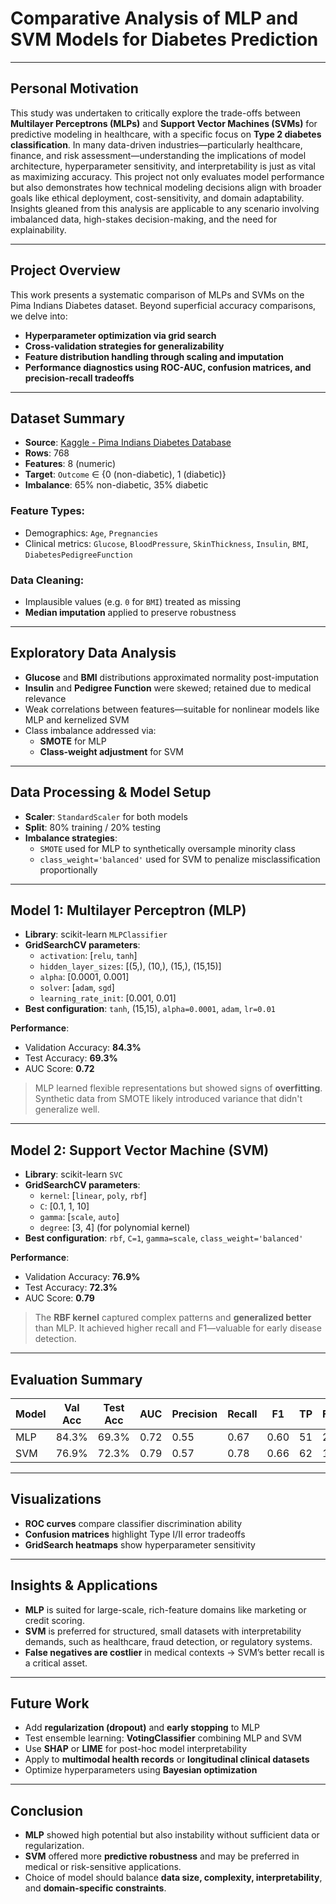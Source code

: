 # Comparative Analysis of MLP and SVM Models for Diabetes Prediction

---

## Personal Motivation

This study was undertaken to critically explore the trade-offs between **Multilayer Perceptrons (MLPs)** and **Support Vector Machines (SVMs)** for predictive modeling in healthcare, with a specific focus on **Type 2 diabetes classification**. In many data-driven industries—particularly healthcare, finance, and risk assessment—understanding the implications of model architecture, hyperparameter sensitivity, and interpretability is just as vital as maximizing accuracy. This project not only evaluates model performance but also demonstrates how technical modeling decisions align with broader goals like ethical deployment, cost-sensitivity, and domain adaptability. Insights gleaned from this analysis are applicable to any scenario involving imbalanced data, high-stakes decision-making, and the need for explainability.

---

## Project Overview

This work presents a systematic comparison of MLPs and SVMs on the Pima Indians Diabetes dataset. Beyond superficial accuracy comparisons, we delve into:

- **Hyperparameter optimization via grid search**
- **Cross-validation strategies for generalizability**
- **Feature distribution handling through scaling and imputation**
- **Performance diagnostics using ROC-AUC, confusion matrices, and precision-recall tradeoffs**

---

## Dataset Summary

- **Source**: [Kaggle - Pima Indians Diabetes Database](https://www.kaggle.com/datasets/akshaydattatraykhare/diabetes-dataset/data)
- **Rows**: 768
- **Features**: 8 (numeric)
- **Target**: `Outcome` ∈ {0 (non-diabetic), 1 (diabetic)}
- **Imbalance**: 65% non-diabetic, 35% diabetic

### Feature Types:
- Demographics: `Age`, `Pregnancies`
- Clinical metrics: `Glucose`, `BloodPressure`, `SkinThickness`, `Insulin`, `BMI`, `DiabetesPedigreeFunction`

### Data Cleaning:
- Implausible values (e.g. `0` for `BMI`) treated as missing
- **Median imputation** applied to preserve robustness

---

## Exploratory Data Analysis

- **Glucose** and **BMI** distributions approximated normality post-imputation
- **Insulin** and **Pedigree Function** were skewed; retained due to medical relevance
- Weak correlations between features—suitable for nonlinear models like MLP and kernelized SVM
- Class imbalance addressed via:
  - **SMOTE** for MLP
  - **Class-weight adjustment** for SVM

---

## Data Processing & Model Setup

- **Scaler**: `StandardScaler` for both models
- **Split**: 80% training / 20% testing
- **Imbalance strategies**:
  - `SMOTE` used for MLP to synthetically oversample minority class
  - `class_weight='balanced'` used for SVM to penalize misclassification proportionally

---

## Model 1: Multilayer Perceptron (MLP)

- **Library**: scikit-learn `MLPClassifier`
- **GridSearchCV parameters**:
  - `activation`: [`relu`, `tanh`]
  - `hidden_layer_sizes`: [(5,), (10,), (15,), (15,15)]
  - `alpha`: [0.0001, 0.001]
  - `solver`: [`adam`, `sgd`]
  - `learning_rate_init`: [0.001, 0.01]
- **Best configuration**: `tanh`, (15,15), `alpha=0.0001`, `adam`, `lr=0.01`

**Performance**:
- Validation Accuracy: **84.3%**
- Test Accuracy: **69.3%**
- AUC Score: **0.72**

> MLP learned flexible representations but showed signs of **overfitting**. Synthetic data from SMOTE likely introduced variance that didn't generalize well.

---

## Model 2: Support Vector Machine (SVM)

- **Library**: scikit-learn `SVC`
- **GridSearchCV parameters**:
  - `kernel`: [`linear`, `poly`, `rbf`]
  - `C`: [0.1, 1, 10]
  - `gamma`: [`scale`, `auto`]
  - `degree`: [3, 4] (for polynomial kernel)
- **Best configuration**: `rbf`, `C=1`, `gamma=scale`, `class_weight='balanced'`

**Performance**:
- Validation Accuracy: **76.9%**
- Test Accuracy: **72.3%**
- AUC Score: **0.79**

> The **RBF kernel** captured complex patterns and **generalized better** than MLP. It achieved higher recall and F1—valuable for early disease detection.

---

## Evaluation Summary

| Model | Val Acc | Test Acc | AUC  | Precision | Recall | F1   | TP | FN | FP | TN |
|-------|---------|----------|------|-----------|--------|------|----|----|----|----|
| MLP   | 84.3%   | 69.3%    | 0.72 | 0.55      | 0.67   | 0.60 | 51 | 25 | 42 | 111 |
| SVM   | 76.9%   | 72.3%    | 0.79 | 0.57      | 0.78   | 0.66 | 62 | 18 | 46 | 105 |

---

## Visualizations

- **ROC curves** compare classifier discrimination ability
- **Confusion matrices** highlight Type I/II error tradeoffs
- **GridSearch heatmaps** show hyperparameter sensitivity

---

## Insights & Applications

- **MLP** is suited for large-scale, rich-feature domains like marketing or credit scoring.
- **SVM** is preferred for structured, small datasets with interpretability demands, such as healthcare, fraud detection, or regulatory systems.
- **False negatives are costlier** in medical contexts → SVM’s better recall is a critical asset.

---

## Future Work

- Add **regularization (dropout)** and **early stopping** to MLP
- Test ensemble learning: **VotingClassifier** combining MLP and SVM
- Use **SHAP** or **LIME** for post-hoc model interpretability
- Apply to **multimodal health records** or **longitudinal clinical datasets**
- Optimize hyperparameters using **Bayesian optimization**

---

## Conclusion

- **MLP** showed high potential but also instability without sufficient data or regularization.
- **SVM** offered more **predictive robustness** and may be preferred in medical or risk-sensitive applications.
- Choice of model should balance **data size, complexity, interpretability**, and **domain-specific constraints**.
